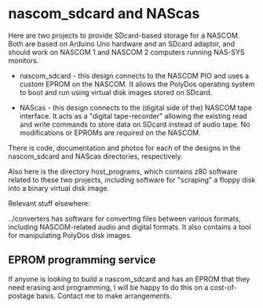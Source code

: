 # nascom_sdcard and NAScas

Here are two projects to provide SDcard-based storage for a NASCOM. Both are
based on Arduino Uno hardware and an SDcard adaptor, and should work on NASCOM 1
and NASCOM 2 computers running NAS-SYS monitors.

* nascom_sdcard - this design connects to the NASCOM PIO and uses a custom EPROM
on the NASCOM. It allows the PolyDos operating system to boot and run using virtual disk images stored on SDcard.

* NAScas - this design connects to the (digital side of the) NASCOM tape
interface. It acts as a "digital tape-recorder" allowing the existing read and write commands to store data on SDcard instead of audio tape. No modifications or EPROMs are required on the NASCOM.

There is code, documentation and photos for each of the designs in the nascom_sdcard and NAScas directories, respectively.

Also here is the directory host_programs, which contains z80 software related to
these two projects, including software for "scraping" a floppy disk into a
binary virtual disk image.

Relevant stuff elsewhere:

../converters has software for converting files between various formats,
including NASCOM-related audio and digital formats. It also contains a tool for
manipulating PolyDos disk images.

## EPROM programming service

If anyone is looking to build a nascom_sdcard and has an EPROM that they need
erasing and programming, I will be happy to do this on a cost-of-postage
basis. Contact me to make arrangements.
